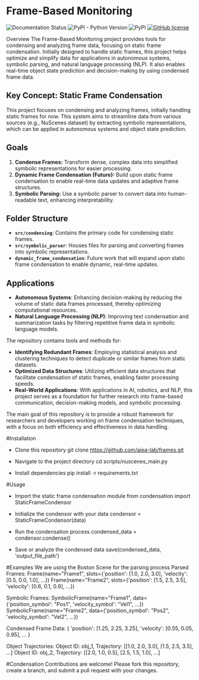 # Frame-Based Monitoring

<!--- BADGES: START --->

![Documentation Status](https://readthedocs.org/projects/lotus-ai/badge/?version=latest)
![PyPI - Python Version](https://img.shields.io/pypi/pyversions/lotus-ai)
![PyPI](https://img.shields.io/pypi/v/lotus-ai)
[![GitHub license](https://img.shields.io/badge/License-MIT-blu.svg)][#license-gh-package]

[#license-gh-package]: https://lbesson.mit-license.org/

<!--- BADGES: END --->

Overview
The Frame-Based Monitoring project provides tools for condensing and analyzing frame data, focusing on static frame condensation. Initially designed to handle static frames, this project helps optimize and simplify data for applications in autonomous systems, symbolic parsing, and natural language processing (NLP). It also enables real-time object state prediction and decision-making by using condensed frame data.

## Key Concept: Static Frame Condensation
This project focuses on condensing and analyzing frames, initially handling static frames for now. This system aims to streamline data from various sources (e.g., NuScenes dataset) by extracting symbolic representations, which can be applied in autonomous systems and object state prediction.

## Goals
1. **Condense Frames:** Transform dense, complex data into simplified symbolic representations for easier processing.
2. **Dynamic Frame Condensation (Future):** Build upon static frame condensation to enable real-time data updates and adaptive frame structures.
3. **Symbolic Parsing:** Use a symbolic parser to convert data into human-readable text, enhancing interpretability.

## Folder Structure

- **`src/condensing`**: Contains the primary code for condensing static frames.
- **`src/symbolic_parser`**: Houses files for parsing and converting frames into symbolic representations.
- **`dynamic_frame_condensation`**: Future work that will expand upon static frame condensation to enable dynamic, real-time updates.

## Applications

- **Autonomous Systems**: Enhancing decision-making by reducing the volume of static data frames processed, thereby optimizing computational resources.
- **Natural Language Processing (NLP)**: Improving text condensation and summarization tasks by filtering repetitive frame data in symbolic language models.

The repository contains tools and methods for:
- **Identifying Redundant Frames**: Employing statistical analysis and clustering techniques to detect duplicate or similar frames from static datasets.
- **Optimized Data Structures**: Utilizing efficient data structures that facilitate condensation of static frames, enabling faster processing speeds.
- **Real-World Applications**: With applications in AI, robotics, and NLP, this project serves as a foundation for further research into frame-based communication, decision-making models, and symbolic processing.

The main goal of this repository is to provide a robust framework for researchers and developers working on frame condensation techniques, with a focus on both efficiency and effectiveness in data handling.

#Installation
- Clone this repository
git clone https://github.com/aiea-lab/frames.git

- Navigate to the project directory
cd scripts/nuscenes_main.py

- Install dependencies
pip install -r requirements.txt

#Usage
- Import the static frame condensation module
from condensation import StaticFrameCondensor

- Initialize the condensor with your data
condensor = StaticFrameCondensor(data)

- Run the condensation process
condensed_data = condensor.condense()

- Save or analyze the condensed data
save(condensed_data, 'output_file_path')

#Examples
We are using the Boston Scene for the parsing process
Parsed Frames:
Frame(name="Frame1", slots={'position': [1.0, 2.0, 3.0], 'velocity': [0.5, 0.0, 1.0], ...})
Frame(name="Frame2", slots={'position': [1.5, 2.5, 3.5], 'velocity': [0.6, 0.1, 0.9], ...})

Symbolic Frames:
SymbolicFrame(name="Frame1", data={'position_symbol': "Pos1", 'velocity_symbol': "Vel1", ...})
SymbolicFrame(name="Frame2", data={'position_symbol': "Pos2", 'velocity_symbol': "Vel2", ...})

Condensed Frame Data:
{
    'position': [1.25, 2.25, 3.25],
    'velocity': [0.55, 0.05, 0.95],
    ...
}

Object Trajectories:
Object ID: obj_1, Trajectory: [[1.0, 2.0, 3.0], [1.5, 2.5, 3.5], ...]
Object ID: obj_2, Trajectory: [[2.0, 1.0, 0.5], [2.5, 1.5, 1.0], ...]


#Condensation
Contributions are welcome! Please fork this repository, create a branch, and submit a pull request with your changes.
